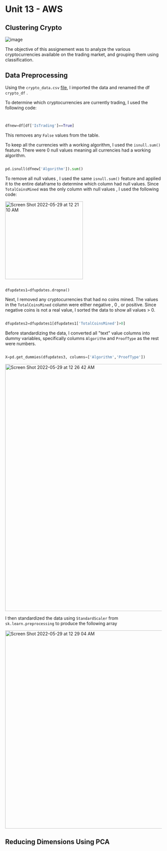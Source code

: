 # Unit 13 - AWS 

## Clustering Crypto


![image](https://user-images.githubusercontent.com/99091066/170851830-10101ed7-4274-4c4e-b589-d48b4a6b930e.jpeg)


The objective of this assignement was to analyze the various cryptocurrencies available on the trading market, and grouping them using classification.

## Data Preprocessing

Using the `crypto_data.csv` [file](https://github.com/AmiraAli23/unit13-challenge/blob/ce29d12e8230266cf0a4d56dc56d559a5c3c9f19/crypto_data.csv), I imported the data and renamed the df `crypto_df` . 

To determine which cryptocurrencies are currently trading, I used the following code: 

```python 


dfnew=df[df['IsTrading']==True]

````

This removes any `False` values from the table. 


To keep all the currencies with a working algorithm, I used the `isnull.sum()` feature. There were 0 null values meaning all currencies had a working algorithm.

```python 

pd.isnull(dfnew['Algorithm']).sum()

````

To remove all null values , I used the same `isnull.sum()` feature and applied it to the entire dataframe to determine which column had null values. Since `TotalCoinsMined` was the only column with null values , I used the following code:

<img width="250" alt="Screen Shot 2022-05-29 at 12 21 10 AM" src="https://user-images.githubusercontent.com/99091066/170852089-5db29a48-fb6c-4462-bd6b-527daa7ae3ed.png">


````python 

dfupdates1=dfupdates.dropna()

````

Next, I removed any cryptocurrencies that had no coins mined. The values in the `TotalCoinsMined` column were either negative , 0 , or positive. Since negative coins is not a real value, I sorted the data to show all values > 0. 

 ````python 

dfupdates2=dfupdates1[dfupdates1['TotalCoinsMined']>0]

````

Before standardizing the data, I converted all "text" value columns into dummy variables, specifically columns `Algorithm` and `ProofType` as the rest were numbers.

````python 

X=pd.get_dummies(dfupdates3, columns=['Algorithm','ProofType'])


````

<img width="793" alt="Screen Shot 2022-05-29 at 12 26 42 AM" src="https://user-images.githubusercontent.com/99091066/170852222-38e38334-06d1-4bda-8505-444702b2f55b.png">


I then standardized the data using `StandardScaler` from `sk.learn.preprocessing` to produce the following array


<img width="636" alt="Screen Shot 2022-05-29 at 12 29 04 AM" src="https://user-images.githubusercontent.com/99091066/170852277-40679da3-fd4a-4b43-9cdd-e0ac321f1d99.png">


## Reducing Dimensions Using PCA





